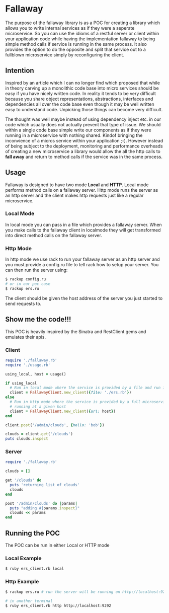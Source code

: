 # Fallaway

The purpose of the fallaway library is as a POC for creating a library which allows you to write internal services as if they were a seperate microservice. So you can use the idioms of a restful server or client within your application code while having the implementation fallaway to being simple method calls if service is running in the same process. It also provides the option to do the opposite and split that service out to a fullblown microservice simply by reconfiguring the client.

## Intention

Inspired by an article which I can no longer find which proposed that while in theory carving up a monolithic code base into micro services should be easy if you have nicely written code. In reality it tends to be very difficult because you share object representations, abstractions, interfaces and dependencies all over the code base even though it may be well written easy to understand code. Unpicking those things can become very difficult.

The thought was well maybe instead of using dependency inject etc. in our code which usually does not actually prevent that type of issue. We should within a single code base simple write our components as if they were running in a microservice with nothing shared. Kindof bringing the inconvience of a micros service within your application ;-). However instead of being subject to the deployment, monitoring and performance overheads of creating a new microservice a library would allow the all the http calls to **fall away** and return to method calls if the service was in the same process.

## Usage

Fallaway is designed to have two mode **Local** and **HTTP**. Local mode performs method calls on a fallaway server. Http mode runs the server as an http server and the client makes http requests just like a regular microservice.

### Local Mode
In local mode you can pass in a file which provides a fallaway server. When you make calls to the fallaway client in localmode they will get transformed into direct method calls on the fallaway server.

### Http Mode
In http mode we use rack to run your fallaway server as an http server and you must provide a config.ru file to tell rack how to setup your server. You can then run the server using:
```bash
$ rackup config.ru
# or in our poc case
$ rackup ers.ru
```

The client should be given the host address of the server you just started to send requests to.


## Show me the code!!!

This POC is heavily inspired by the Sinatra and RestClient gems and emulates their apis.

### Client

```ruby
require './fallaway.rb'
require './usage.rb'

using_local, host = usage()

if using_local
  # Run in local mode where the service is provided by a file and run in the same process
  client = FallawayClient.new_client({file: './ers.rb'})
else
  # Run in http mode where the service is provided by a full microservice 
  # running at a given host
  client = FallawayClient.new_client({url: host})
end

client.post('/admin/clouds', {hello: 'bob'})

clouds = client.get('/clouds')
puts clouds.inspect
```

### Server

```ruby
require './fallaway.rb'

clouds = [] 

get '/clouds' do
  puts 'returning list of clouds'
  clouds
end

post '/admin/clouds' do |params|
  puts "adding #{params.inspect}"
  clouds << params
end
```

## Running the POC

The POC can be run in either Local or HTTP mode

### Local Example
```bash
$ ruby ers_client.rb local
```

### Http Example
```bash
$ rackup ers.ru # run the server will be running on http://localhost:9292/clouds

# in another terminal
$ ruby ers_client.rb http http://localhost:9292
```
